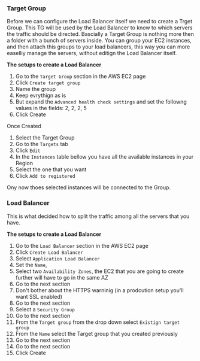 ### Target Group

Before we can configure the Load Balancer itself we need to create a Trget Group. This TG will be used by the Load Balancer to know to which servers the traffic should be directed. Bascially a Target Group is nothing more then a folder with a bunch of servers inside. You can group your EC2 instances, and then attach this groups to your load balancers, this way you can more easelliy manage the servers, without editign the Load Balancer itself.

**The setups to create a Load Balancer**

1. Go to the `Target Group` section in the AWS EC2 page
1. Click `Create target group`
1. Name the group
1. Keep evrythign as is
1. But expand the `Advanced health check settings` and set the followng values in the fields: 2, 2, 2, 5
1. Click Create

Once Created

1. Select the Target Group
1. Go to the `Targets` tab
1. Click `Edit`
1. In the `Instances` table bellow you have all the available instances in your Region
1. Select the one that you want
1. Click `Add to registered`

Ony now thoes selected instances will be connected to the Group.

### Load Balancer

This is what decided how to split the traffic among all the servers that you have.

**The setups to create a Load Balancer**

1. Go to the `Load Balancer` section in the AWS EC2 page
1. Click `Create Load Balancer`
1. Select `Application Load Balancer`
1. Set the `Name`,
1. Select two `Availability Zones`, the EC2 that you are going to create further will have to go in the same AZ
1. Go to the next section
1. Don't bother about the HTTPS warninig (in a prodcution setup you'll want SSL enabled)
1. Go to the next section
1. Select a `Security Group`
1. Go to the next section
1. From the `Target group` from the drop down select `Existign target group`
1. From the `Name` select the Target group that you created previously
1. Go to the next section
1. Go to the next section
1. Click Create